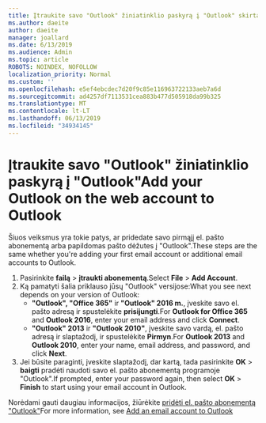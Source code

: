 ```yaml
---
title: Įtraukite savo "Outlook" žiniatinklio paskyrą į "Outlook" skirtą "Windows"
ms.author: daeite
author: daeite
manager: joallard
ms.date: 6/13/2019
ms.audience: Admin
ms.topic: article
ROBOTS: NOINDEX, NOFOLLOW
localization_priority: Normal
ms.custom: ''
ms.openlocfilehash: e5ef4ebcdec7d20f9c85e116963722133aeb7a6d
ms.sourcegitcommit: ad4257df7113531cea883b477d505918da99b325
ms.translationtype: MT
ms.contentlocale: lt-LT
ms.lasthandoff: 06/13/2019
ms.locfileid: "34934145"
---
```

# <a name="add-your-outlook-on-the-web-account-to-outlook"></a><span data-ttu-id="e846f-102">Įtraukite savo "Outlook" žiniatinklio paskyrą į "Outlook"</span><span class="sxs-lookup"><span data-stu-id="e846f-102">Add your Outlook on the web account to Outlook</span></span>

<span data-ttu-id="e846f-103">Šiuos veiksmus yra tokie patys, ar pridedate savo pirmąjį el. pašto abonementą arba papildomas pašto dėžutes į "Outlook".</span><span class="sxs-lookup"><span data-stu-id="e846f-103">These steps are the same whether you're adding your first email account or additional email accounts to Outlook.</span></span>

1. <span data-ttu-id="e846f-104">Pasirinkite **failą** > **įtraukti abonementą**.</span><span class="sxs-lookup"><span data-stu-id="e846f-104">Select **File** > **Add Account**.</span></span>
1. <span data-ttu-id="e846f-105">Ką pamatyti šalia priklauso jūsų "Outlook" versijose:</span><span class="sxs-lookup"><span data-stu-id="e846f-105">What you see next depends on your version of Outlook:</span></span>
    - <span data-ttu-id="e846f-106">**"Outlook", "Office 365"** ir **"Outlook" 2016 m.**, įveskite savo el. pašto adresą ir spustelėkite **prisijungti**.</span><span class="sxs-lookup"><span data-stu-id="e846f-106">For **Outlook for Office 365** and **Outlook 2016**, enter your email address and click **Connect**.</span></span>
    - <span data-ttu-id="e846f-107">**"Outlook" 2013** ir **"Outlook 2010"**, įveskite savo vardą, el. pašto adresą ir slaptažodį, ir spustelėkite **Pirmyn**.</span><span class="sxs-lookup"><span data-stu-id="e846f-107">For **Outlook 2013** and **Outlook 2010**, enter your name, email address, and password, and click **Next**.</span></span>
1. <span data-ttu-id="e846f-108">Jei būsite paraginti, įveskite slaptažodį, dar kartą, tada pasirinkite **OK** > **baigti** pradėti naudoti savo el. pašto abonementą programoje "Outlook".</span><span class="sxs-lookup"><span data-stu-id="e846f-108">If prompted, enter your password again, then select **OK** > **Finish** to start using your email account in Outlook.</span></span>

<span data-ttu-id="e846f-109">Norėdami gauti daugiau informacijos, žiūrėkite [pridėti el. pašto abonementą "Outlook"](https://support.office.com/article/6e27792a-9267-4aa4-8bb6-c84ef146101b)</span><span class="sxs-lookup"><span data-stu-id="e846f-109">For more information, see [Add an email account to Outlook](https://support.office.com/article/6e27792a-9267-4aa4-8bb6-c84ef146101b)</span></span>